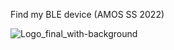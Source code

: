 Find my BLE device (AMOS SS 2022)

![Logo_final_with-background](https://user-images.githubusercontent.com/74047429/171005004-852a82e3-6a90-407f-88ab-9918376a2454.png)
